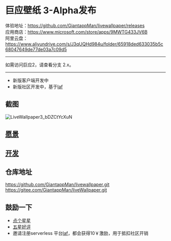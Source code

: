 # 巨应壁纸 3-Alpha发布 

体验地址：https://github.com/GiantappMan/livewallpaper/releases  
应用商店：https://www.microsoft.com/store/apps/9MWTG433JV6B  
阿里云盘：https://www.aliyundrive.com/s/J3qUQHd984u/folder/65918ded633035b5c68047649de77de03a7c09d5  

---

如需访问巨应2，请查看分支 2.x。

---

- 新版客户端开发中
- 新版社区开发中，基于[laf](https://laf.run/signup?code=y0pRFfG)  

## 截图  

![LiveWallpaper3_bDZCtYcXuN](https://github.com/GiantappMan/livewallpaper/assets/80653/85829a3b-9002-4d73-9474-5d22e3effbee) 

## [愿景](./docs/0.愿景.md)

## [开发](./docs/1.开发.md)

## 仓库地址

<https://github.com/GiantappMan/livewallpaper.git>  
<https://gitee.com/GiantappMan/liveWallpaper.git>  

## 鼓励一下

- [点个星星](https://github.com/GiantappMan/livewallpaper)  
- [五星好评](https://www.microsoft.com/store/apps/9MWTG433JV6B)  
- 邀请注册serverless 平台[laf](https://laf.run/signup?code=y0pRFfG)，都会获得10￥激励，用于抵扣社区开销  
